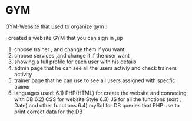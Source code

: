 # GYM
GYM-Website that used to organize gym :

i created a website GYM that you can sign in ,up 
 1) choose trainer , and change them if you want 
 2) choose services ,and change it if the user want
 3) showing a full profile for each user with his details
 4) admin page that he can see all the users activiy and check trainers activity
 5) trainer page that he can use to see all users assigned with specfic trainer
 6) languages used:
  6.1) PHP(HTML) for create the website and connecing with DB
  6.2) CSS for website Style
  6.3) JS for all the functions (sort , Date) and other functions
  6.4) mySql for DB queries that PHP use to print correct data for the DB
    
